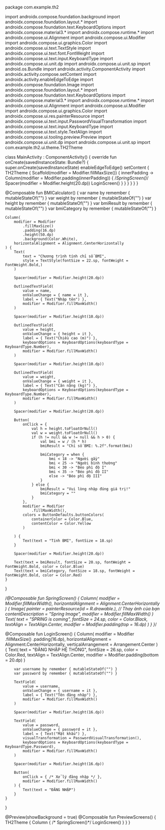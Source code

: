 package com.example.th2

import androidx.compose.foundation.background
import androidx.compose.foundation.layout.*
import androidx.compose.foundation.text.KeyboardOptions
import androidx.compose.material3.*
import androidx.compose.runtime.*
import androidx.compose.ui.Alignment
import androidx.compose.ui.Modifier
import androidx.compose.ui.graphics.Color
import androidx.compose.ui.text.TextStyle
import androidx.compose.ui.text.font.FontWeight
import androidx.compose.ui.text.input.KeyboardType
import androidx.compose.ui.unit.dp
import androidx.compose.ui.unit.sp
import android.os.Bundle
import androidx.activity.ComponentActivity
import androidx.activity.compose.setContent
import androidx.activity.enableEdgeToEdge
import androidx.compose.foundation.Image
import androidx.compose.foundation.layout.*
import androidx.compose.foundation.text.KeyboardOptions
import androidx.compose.material3.*
import androidx.compose.runtime.*
import androidx.compose.ui.Alignment
import androidx.compose.ui.Modifier
import androidx.compose.ui.graphics.Color
import androidx.compose.ui.res.painterResource
import androidx.compose.ui.text.input.PasswordVisualTransformation
import androidx.compose.ui.text.input.KeyboardType
import androidx.compose.ui.text.style.TextAlign
import androidx.compose.ui.tooling.preview.Preview
import androidx.compose.ui.unit.dp
import androidx.compose.ui.unit.sp
import com.example.th2.ui.theme.TH2Theme

class MainActivity : ComponentActivity() {
    override fun onCreate(savedInstanceState: Bundle?) {
        super.onCreate(savedInstanceState)
        enableEdgeToEdge()
        setContent {
            TH2Theme {
                Scaffold(modifier = Modifier.fillMaxSize()) { innerPadding ->
                    Column(modifier = Modifier.padding(innerPadding)) {
                        /*SpringScreen()*/
                        Spacer(modifier = Modifier.height(20.dp))
                        LoginScreen()
                    }
                }
            }
        }
    }
}

@Composable
fun BMICalculator() {
    var name by remember { mutableStateOf("") }
    var weight by remember { mutableStateOf("") }
    var height by remember { mutableStateOf("") }
    var bmiResult by remember { mutableStateOf("") }
    var bmiCategory by remember { mutableStateOf("") }

    Column(
        modifier = Modifier
            .fillMaxSize()
            .padding(16.dp)
            .height(50.dp)
            .background(Color.White),
        horizontalAlignment = Alignment.CenterHorizontally
    ) {
        Text(
            text = "Chương trình tính chỉ số BMI",
            style = TextStyle(fontSize = 22.sp, fontWeight = FontWeight.Bold,)
        )

        Spacer(modifier = Modifier.height(20.dp))

        OutlinedTextField(
            value = name,
            onValueChange = { name = it },
            label = { Text("Nhập tên") },
            modifier = Modifier.fillMaxWidth()
        )

        Spacer(modifier = Modifier.height(10.dp))

        OutlinedTextField(
            value = height,
            onValueChange = { height = it },
            label = { Text("Chiều cao (m)") },
            keyboardOptions = KeyboardOptions(keyboardType = KeyboardType.Number),
            modifier = Modifier.fillMaxWidth()
        )

        Spacer(modifier = Modifier.height(10.dp))

        OutlinedTextField(
            value = weight,
            onValueChange = { weight = it },
            label = { Text("Cân nặng (kg)") },
            keyboardOptions = KeyboardOptions(keyboardType = KeyboardType.Number),
            modifier = Modifier.fillMaxWidth()
        )

        Spacer(modifier = Modifier.height(20.dp))

        Button(
            onClick = {
                val h = height.toFloatOrNull()
                val w = weight.toFloatOrNull()
                if (h != null && w != null && h > 0) {
                    val bmi = w / (h * h)
                    bmiResult = "Chỉ số BMI: %.2f".format(bmi)

                    bmiCategory = when {
                        bmi < 18 -> "Người gầy"
                        bmi < 25 -> "Người bình thường"
                        bmi < 30 -> "Béo phì độ I"
                        bmi < 35 -> "Béo phì độ II"
                        else -> "Béo phì độ III"
                    }
                } else {
                    bmiResult = "Vui lòng nhập đúng giá trị!"
                    bmiCategory = ""
                }
            },
            modifier = Modifier
                .fillMaxWidth(),
            colors = ButtonDefaults.buttonColors(
                containerColor = Color.Blue,
                contentColor = Color.Yellow
            )

        ) {
            Text(text = "Tính BMI", fontSize = 18.sp)
        }

        Spacer(modifier = Modifier.height(20.dp))

        Text(text = bmiResult, fontSize = 20.sp, fontWeight = FontWeight.Bold, color = Color.Blue)
        Text(text = bmiCategory, fontSize = 18.sp, fontWeight = FontWeight.Bold, color = Color.Red)
    }
}








/*@Composable
fun SpringScreen() {
    Column(
        modifier = Modifier.fillMaxWidth(),
        horizontalAlignment = Alignment.CenterHorizontally
    ) {
        Image(
            painter = painterResource(id = R.drawable.), // Thay ảnh của bạn
            contentDescription = "Spring Image",
            modifier = Modifier.fillMaxWidth()
        )
        Text(
            text = "SPRING is coming",
            fontSize = 24.sp,
            color = Color.Black,
            textAlign = TextAlign.Center,
            modifier = Modifier.padding(top = 16.dp)
        )
    }
}*/

@Composable
fun LoginScreen() {
    Column(
        modifier = Modifier
            .fillMaxSize()
            .padding(16.dp),
        horizontalAlignment = Alignment.CenterHorizontally,
        verticalArrangement = Arrangement.Center
    ) {
        Text(
            text = "ĐĂNG NHẬP HỆ THỐNG",
            fontSize = 26.sp,
            color = Color.Red,
            textAlign = TextAlign.Center,
            modifier = Modifier.padding(bottom = 20.dp)
        )

        var username by remember { mutableStateOf("") }
        var password by remember { mutableStateOf("") }

        TextField(
            value = username,
            onValueChange = { username = it },
            label = { Text("Tên đăng nhập") },
            modifier = Modifier.fillMaxWidth()
        )

        Spacer(modifier = Modifier.height(16.dp))

        TextField(
            value = password,
            onValueChange = { password = it },
            label = { Text("Mật khẩu") },
            visualTransformation = PasswordVisualTransformation(),
            keyboardOptions = KeyboardOptions(keyboardType = KeyboardType.Password),
            modifier = Modifier.fillMaxWidth()
        )

        Spacer(modifier = Modifier.height(16.dp))

        Button(
            onClick = { /* Xử lý đăng nhập */ },
            modifier = Modifier.fillMaxWidth()
        ) {
            Text(text = "ĐĂNG NHẬP")
        }
    }
}

@Preview(showBackground = true)
@Composable
fun PreviewScreens() {
    TH2Theme {
        Column {
           /* SpringScreen()*/
            LoginScreen()
        }
    }
}
